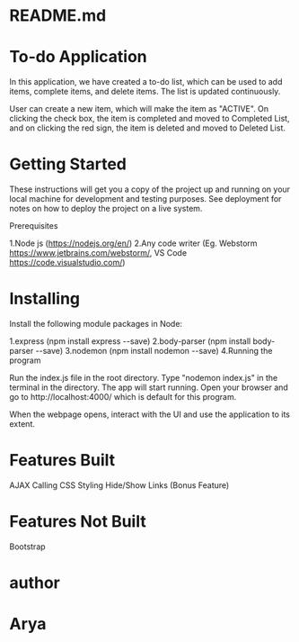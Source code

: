 # README.md
# To-do Application

In this application, we have created a to-do list, which can be used to add items, complete items, and delete items. The list is updated continuously.

User can create a new item, which will make the item as "ACTIVE". On clicking  the check box, the item is completed and moved to Completed List, and on clicking the red sign, the item is deleted and moved to Deleted List.

# Getting Started

These instructions will get you a copy of the project up and running on your local machine for development and testing purposes. See deployment for notes on how to deploy the project on a live system.

Prerequisites

1.Node js (https://nodejs.org/en/)
2.Any code writer (Eg. Webstorm https://www.jetbrains.com/webstorm/, VS Code https://code.visualstudio.com/)
# Installing

Install the following module packages in Node:

1.express (npm install express --save)
2.body-parser (npm install body-parser --save)
3.nodemon (npm install nodemon --save)
4.Running the program

Run the index.js file in the root directory. Type "nodemon index.js" in the terminal in the directory. The app will start running. Open your browser and go to http://localhost:4000/ which is default for this program.

When the webpage opens, interact with the UI and use the application to its extent.

# Features Built

AJAX Calling
CSS Styling
Hide/Show Links (Bonus Feature)

# Features Not Built

Bootstrap
# author
# Arya
